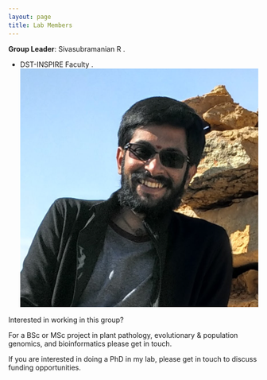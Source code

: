 ```yaml
---
layout: page
title: Lab Members
---
```



**Group Leader**: Sivasubramanian R . 
* DST-INSPIRE Faculty . 
![](/img/photo.png)

Interested in working in this group?

For a BSc or MSc project in plant pathology, evolutionary & population genomics, and bioinformatics please get in touch.

If you are interested in doing a PhD in my lab, please get in touch to discuss funding opportunities.
